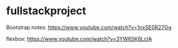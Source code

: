 # fullstackproject

Bootstrap notes:
https://www.youtube.com/watch?v=1nxSE0R27Gg

flexbox:
https://www.youtube.com/watch?v=3YW65K6LcIA
